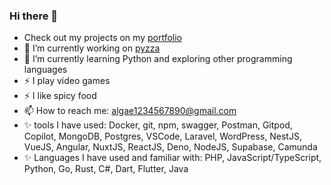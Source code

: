 ### Hi there 👋
- Check out my projects on my [portfolio](https://misterlobo.github.io)
- 🔭 I’m currently working on [pyzza](https://github.com/0xd00bed00bed00/pyzza)
- 🌱 I’m currently learning Python and exploring other programming languages
- ⚡ I play video games
- ⚡ I like spicy food
- 📫 How to reach me: [algae1234567890@gmail.com](algae1234567890@gmail.com)
- ✨ tools I have used:
  Docker, git, npm, swagger, Postman, Gitpod, Copilot, MongoDB, Postgres, VSCode,
  Laravel, WordPress, NestJS, VueJS, Angular, NuxtJS, ReactJS, Deno, NodeJS, Supabase, Camunda
- ✨ Languages I have used and familiar with:
  PHP, JavaScript/TypeScript, Python, Go, Rust, C#, Dart, Flutter, Java
<!--
**MisterLobo/MisterLobo** is a ✨ _special_ ✨ repository because its `README.md` (this file) appears on your GitHub profile.

Here are some ideas to get you started:

- 🔭 I’m currently working on [...](https://github.com/0xd00bed00bed00/pyzza)
- 🌱 I’m currently learning Python
- 👯 I’m looking to collaborate on ...
- 🤔 I’m looking for help with ...
- 💬 Ask me about ...
- 📫 How to reach me: ...
- 😄 Pronouns: ...
- ⚡ Fun fact: ...
- 
-->
